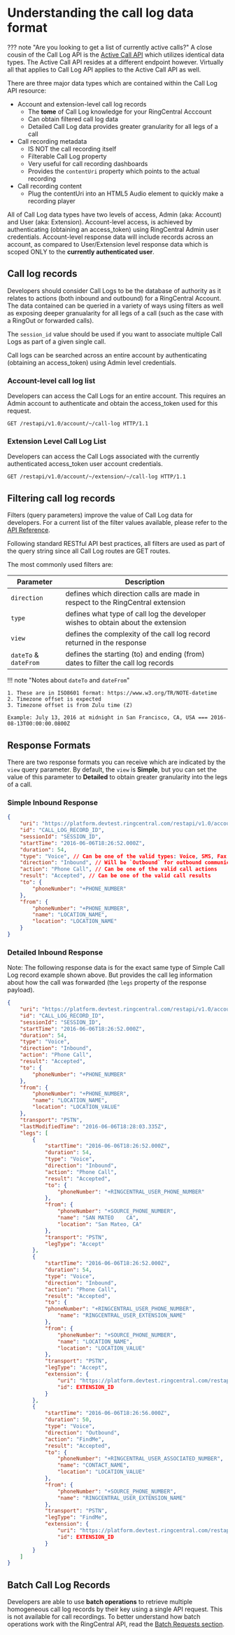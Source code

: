 # Understanding the call log data format

??? note "Are you looking to get a list of currently active calls?"
    A close cousin of the Call Log API is the [Active Call API](../finding-active-calls.md) which utilizes identical data types. The Active Call API resides at a different endpoint however. Virtually all that applies to Call Log API applies to the Active Call API as well. 

There are three major data types which are contained within the Call Log API resource:

* Account and extension-level call log records
    * The **tome** of Call Log knowledge for your RingCentral Acccount
    * Can obtain filtered call log data
    * Detailed Call Log data provides greater granularity for all legs of a call
* Call recording metadata
    * IS NOT the call recording itself
    * Filterable Call Log property
    * Very useful for call recording dashboards
    * Provides the `contentUri` property which points to the actual recording
* Call recording content
    * Plug the contentUri into an HTML5 Audio element to quickly make a recording player

All of Call Log data types have two levels of access, Admin (aka: Account) and User (aka: Extension). Account-level access, is achieved by authenticating (obtaining an access_token) using RingCentral Admin user credentials. Account-level response data will include records across an account, as compared to User/Extension level response data which is scoped ONLY to the **currently authenticated user**.

## Call log records

Developers should consider Call Logs to be the database of authority as it relates to actions (both inbound and outbound) for a RingCentral Account. The data contained can be queried in a variety of ways using filters as well as exposing deeper granualarity for all legs of a call (such as the case with a RingOut or forwarded calls).

The `session_id` value should be used if you want to associate multiple Call Logs as part of a given single call.

Call logs can be searched across an entire account by authenticating (obtaining an access_token) using Admin level credentials.

### Account-level call log list

Developers can access the Call Logs for an entire account. This requires an Admin account to authenticate and obtain the access_token used for this request.

```http
GET /restapi/v1.0/account/~/call-log HTTP/1.1
```

### Extension Level Call Log List

Developers can access the Call Logs associated with the currently authenticated access_token user account credentials.

```http
GET /restapi/v1.0/account/~/extension/~/call-log HTTP/1.1
```

## Filtering call log records

Filters (query parameters) improve the value of Call Log data for developers. For a current list of the filter values available, please refer to the [API Reference](https://developers.ringcentral.com/api-reference/Call-Log/readUserCallLog). 

Following standard RESTful API best practices, all filters are used as part of the query string since all Call Log routes are GET routes.

The most commonly used filters are:

| Parameter | Description |
|-|-|
| `direction` | defines which direction calls are made in respect to the RingCentral extension |
| `type` | defines what type of call log the developer wishes to obtain about the extension |
| `view` | defines the complexity of the call log record returned in the response |
| `dateTo` & `dateFrom` | defines the starting (to) and ending (from) dates to filter the call log records |

!!! note "Notes about `dateTo` and `dateFrom`"
    
    1. These are in ISO8601 format: https://www.w3.org/TR/NOTE-datetime
    2. Timezone offset is expected
    3. Timezone offset is from Zulu time (Z)
    
    Example: July 13, 2016 at midnight in San Francisco, CA, USA === 2016-08-13T00:00:00.0800Z

## Response Formats

There are two response formats you can receive which are indicated by the `view` query parameter. By default, the `view` is **Simple**, but you can set the value of this parameter to **Detailed** to obtain greater granularity into the legs of a call.

### Simple Inbound Response

```json
{
    "uri": "https://platform.devtest.ringcentral.com/restapi/v1.0/account/ACCOUNT_ID/call-log/CALL_LOG_RECORD_ID?view=Simple",
    "id": "CALL_LOG_RECORD_ID",
    "sessionId": "SESSION_ID",
    "startTime": "2016-06-06T18:26:52.000Z",
    "duration": 54,
    "type": "Voice", // Can be one of the valid types: Voice, SMS, Fax, etc...
    "direction": "Inbound", // Will be `Outbound` for outbound communications
    "action": "Phone Call", // Can be one of the valid call actions
    "result": "Accepted", // Can be one of the valid call results
    "to": {
        "phoneNumber": "+PHONE_NUMBER"
    },
    "from": {
        "phoneNumber": "+PHONE_NUMBER",
        "name": "LOCATION_NAME",
        "location": "LOCATION_NAME"
    }
}
```

### Detailed Inbound Response

Note: The following response data is for the exact same type of Simple Call Log record example shown above. But provides the call leg information about how the call was forwarded (the `legs` property of the response payload).

```json
{
    "uri": "https://platform.devtest.ringcentral.com/restapi/v1.0/account/ACCOUNT_ID/call-log/CALL_LOG_RECORD_ID?view=Detailed",
    "id": "CALL_LOG_RECORD_ID",
    "sessionId": "SESSION_ID",
    "startTime": "2016-06-06T18:26:52.000Z",
    "duration": 54,
    "type": "Voice",
    "direction": "Inbound",
    "action": "Phone Call",
    "result": "Accepted",
    "to": {
        "phoneNumber": "+PHONE_NUMBER"
    },
    "from": {
        "phoneNumber": "+PHONE_NUMBER",
        "name": "LOCATION_NAME",
        "location": "LOCATION_VALUE"
    },
    "transport": "PSTN",
    "lastModifiedTime": "2016-06-06T18:28:03.335Z",
    "legs": [
        {
            "startTime": "2016-06-06T18:26:52.000Z",
            "duration": 54,
            "type": "Voice",
            "direction": "Inbound",
            "action": "Phone Call",
            "result": "Accepted",
            "to": {
                "phoneNumber": "+RINGCENTRAL_USER_PHONE_NUMBER"
            },
            "from": {
                "phoneNumber": "+SOURCE_PHONE_NUMBER",
                "name": "SAN MATEO    CA",
                "location": "San Mateo, CA"
            },
            "transport": "PSTN",
            "legType": "Accept"
        },
        {
            "startTime": "2016-06-06T18:26:52.000Z",
            "duration": 54,
            "type": "Voice",
            "direction": "Inbound",
            "action": "Phone Call",
            "result": "Accepted",
            "to": {
            "phoneNumber": "+RINGCENTRAL_USER_PHONE_NUMBER",
                "name": "RINGCENTRAL_USER_EXTENSION_NAME"
            },
            "from": {
                "phoneNumber": "+SOURCE_PHONE_NUMBER",
                "name": "LOCATION_NAME",
                "location": "LOCATION_VALUE"
            },
            "transport": "PSTN",
            "legType": "Accept",
            "extension": {
                "uri": "https://platform.devtest.ringcentral.com/restapi/v1.0/account/ACCOUNT_ID/extension/EXTENSION_ID",
                "id": EXTENSION_ID
            }
        },
        {
            "startTime": "2016-06-06T18:26:56.000Z",
            "duration": 50,
            "type": "Voice",
            "direction": "Outbound",
            "action": "FindMe",
            "result": "Accepted",
            "to": {
                "phoneNumber": "+RINGCENTRAL_USER_ASSOCIATED_NUMBER",
                "name": "CONTACT_NAME",
                "location": "LOCATION_VALUE"
            },
            "from": {
                "phoneNumber": "+SOURCE_PHONE_NUMBER",
                "name": "RINGCENTRAL_USER_EXTENSION_NAME"
            },
            "transport": "PSTN",
            "legType": "FindMe",
            "extension": {
                "uri": "https://platform.devtest.ringcentral.com/restapi/v1.0/account/ACCOUNT_ID/extension/EXTENSION_ID",
                "id": EXTENSION_ID
            }
        }
    ]
}
```

## Batch Call Log Records

Developers are able to use __batch operations__ to retrieve multiple homogeneous call log records by their key using a single API request. This is not available for call recordings. To better understand how batch operations work with the RingCentral API, read the [Batch Requests section](https://developers.ringcentral.com/api-reference/Batch-Requests).

